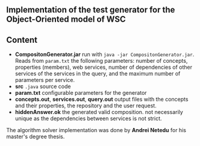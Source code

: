 ## Implementation of the test generator for the Object-Oriented model of WSC

## Content

 * __CompositonGenerator.jar__ run with `java -jar CompositonGenerator.jar`. Reads from `param.txt` the following parameters: number of concepts, properties (members), web services, number of dependencies of other services of the services in the query,  and the maximum number of parameters per service.
 * __src__ `.java` source code
 * __param.txt__ configurable parameters for the generator
 * __concepts.out__, __services.out__, __query.out__ output files with the concepts and their properties, the repository and the user request.
 * __hiddenAnswer.ok__ the generated valid composition. not necessarily unique as the dependencies between services is not strict. 
 
The algorithm solver implementation was done by __Andrei Netedu__ for his master's degree thesis.
